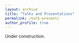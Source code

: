 ```yaml
---
layout: archive
title: "Talks and Presentations"
permalink: /talk-present/
author_profile: true
---
```


Under construction.
